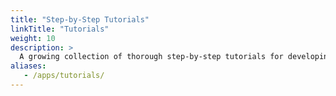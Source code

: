```yaml
---
title: "Step-by-Step Tutorials"
linkTitle: "Tutorials"
weight: 10
description: >
  A growing collection of thorough step-by-step tutorials for developing and deploying digital health apps with the Community Health Toolkit.
aliases:
   - /apps/tutorials/
---
```



